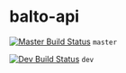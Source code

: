 # balto-api

[![Master Build Status](https://travis-ci.org/vforgione/balto-api.svg?branch=master)](https://travis-ci.org/vforgione/balto-api) `master`

[![Dev Build Status](https://travis-ci.org/vforgione/balto-api.svg?branch=dev)](https://travis-ci.org/vforgione/balto-api) `dev`
